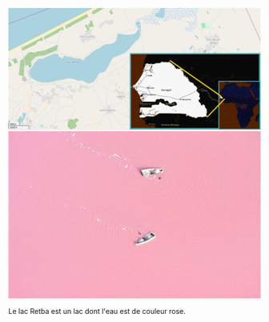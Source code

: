 <!-- TITLE: Retba -->
<!-- SUBTITLE: Présentation du lac Retba -->

![Lacretba](/uploads/map/lacretba.png "Lacretba")
![1 D 24 Ab 158 E 2 Db 7 Ac 1 F 94 Fa 48 E 25 Cb 009 Red Pigment Lac Retba](/uploads/lake/1-d-24-ab-158-e-2-db-7-ac-1-f-94-fa-48-e-25-cb-009-red-pigment-lac-retba.jpg "1 D 24 Ab 158 E 2 Db 7 Ac 1 F 94 Fa 48 E 25 Cb 009 Red Pigment Lac Retba")

Le lac Retba est un lac dont l'eau est de couleur rose.